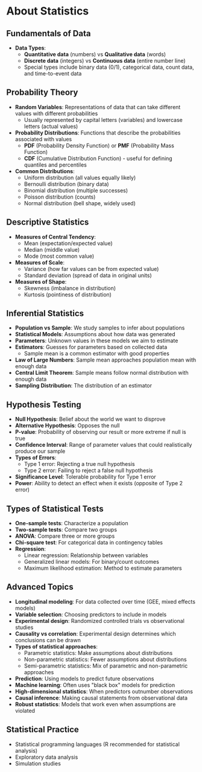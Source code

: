# About Statistics

## Fundamentals of Data
- **Data Types**: 
  - **Quantitative data** (numbers) vs **Qualitative data** (words)
  - **Discrete data** (integers) vs **Continuous data** (entire number line)
  - Special types include binary data (0/1), categorical data, count data, and time-to-event data

## Probability Theory
- **Random Variables**: Representations of data that can take different values with different probabilities
  - Usually represented by capital letters (variables) and lowercase letters (actual values)
- **Probability Distributions**: Functions that describe the probabilities associated with values
  - **PDF** (Probability Density Function) or **PMF** (Probability Mass Function)
  - **CDF** (Cumulative Distribution Function) - useful for defining quantiles and percentiles
- **Common Distributions**:
  - Uniform distribution (all values equally likely)
  - Bernoulli distribution (binary data)
  - Binomial distribution (multiple successes)
  - Poisson distribution (counts)
  - Normal distribution (bell shape, widely used)

## Descriptive Statistics
- **Measures of Central Tendency**:
  - Mean (expectation/expected value)
  - Median (middle value)
  - Mode (most common value)
- **Measures of Scale**:
  - Variance (how far values can be from expected value)
  - Standard deviation (spread of data in original units)
- **Measures of Shape**:
  - Skewness (imbalance in distribution)
  - Kurtosis (pointiness of distribution)

## Inferential Statistics
- **Population vs Sample**: We study samples to infer about populations
- **Statistical Models**: Assumptions about how data was generated
- **Parameters**: Unknown values in these models we aim to estimate
- **Estimators**: Guesses for parameters based on collected data
  - Sample mean is a common estimator with good properties
- **Law of Large Numbers**: Sample mean approaches population mean with enough data
- **Central Limit Theorem**: Sample means follow normal distribution with enough data
- **Sampling Distribution**: The distribution of an estimator

## Hypothesis Testing
- **Null Hypothesis**: Belief about the world we want to disprove
- **Alternative Hypothesis**: Opposes the null
- **P-value**: Probability of observing our result or more extreme if null is true
- **Confidence Interval**: Range of parameter values that could realistically produce our sample
- **Types of Errors**:
  - Type 1 error: Rejecting a true null hypothesis
  - Type 2 error: Failing to reject a false null hypothesis
- **Significance Level**: Tolerable probability for Type 1 error
- **Power**: Ability to detect an effect when it exists (opposite of Type 2 error)

## Types of Statistical Tests
- **One-sample tests**: Characterize a population
- **Two-sample tests**: Compare two groups
- **ANOVA**: Compare three or more groups
- **Chi-square test**: For categorical data in contingency tables
- **Regression**:
  - Linear regression: Relationship between variables
  - Generalized linear models: For binary/count outcomes
  - Maximum likelihood estimation: Method to estimate parameters

## Advanced Topics
- **Longitudinal modeling**: For data collected over time (GEE, mixed effects models)
- **Variable selection**: Choosing predictors to include in models
- **Experimental design**: Randomized controlled trials vs observational studies
- **Causality vs correlation**: Experimental design determines which conclusions can be drawn
- **Types of statistical approaches**:
  - Parametric statistics: Make assumptions about distributions
  - Non-parametric statistics: Fewer assumptions about distributions
  - Semi-parametric statistics: Mix of parametric and non-parametric approaches
- **Prediction**: Using models to predict future observations
- **Machine learning**: Often uses "black box" models for prediction
- **High-dimensional statistics**: When predictors outnumber observations
- **Causal inference**: Making causal statements from observational data
- **Robust statistics**: Models that work even when assumptions are violated

## Statistical Practice
- Statistical programming languages (R recommended for statistical analysis)
- Exploratory data analysis
- Simulation studies